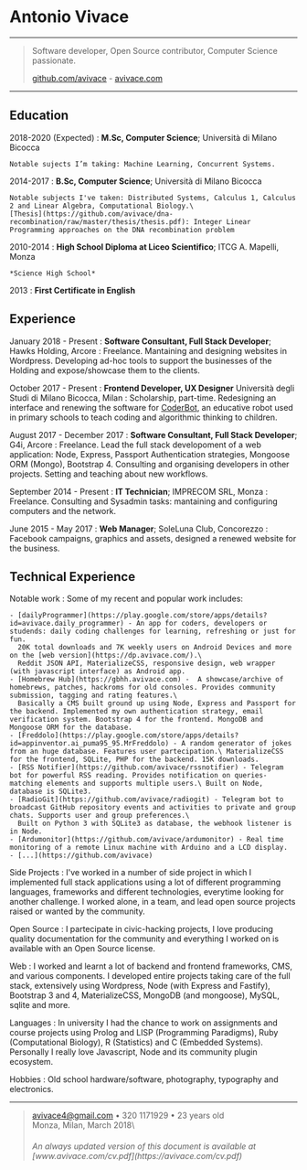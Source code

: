 Antonio Vivace
============

----

> Software developer, Open Source contributor, Computer Science passionate.
> 
> [github.com/avivace](https://github.com/avivace) - [avivace.com](https://avivace.com)

----

Education
---------

2018-2020 (Expected)
:   **M.Sc, Computer Science**; Università di Milano Bicocca

    Notable sujects I’m taking: Machine Learning, Concurrent Systems.


2014-2017
:   **B.Sc, Computer Science**; Università di Milano Bicocca

    Notable subjects I've taken: Distributed Systems, Calculus 1, Calculus 2 and Linear Algebra, Computational Biology.\
    [Thesis](https://github.com/avivace/dna-recombination/raw/master/thesis/thesis.pdf): Integer Linear Programming approaches on the DNA recombination problem

2010-2014
:   **High School Diploma at Liceo Scientifico**; ITCG A. Mapelli, Monza

    *Science High School*

2013
:   **First Certificate in English**

Experience
----------

January 2018 - Present
:   **Software Consultant, Full Stack Developer**; Hawks Holding, Arcore
:   Freelance. Mantaining and designing websites in Wordpress. Developing ad-hoc tools to support the businesses of the Holding and expose/showcase them to the clients.

October 2017 - Present
:   **Frontend Developer, UX Designer** Università degli Studi di Milano Bicocca, Milan
:   Scholarship, part-time. Redesigning an interface and renewing the software for [CoderBot](http://www.coderbot.org/), an educative robot used in primary schools to teach coding and algorithmic thinking to children.

August 2017 - December 2017
:   **Software Consultant, Full Stack Developer**; G4i, Arcore
:   Freelance. Lead the full stack developoment of a web application: Node, Express, Passport Authentication strategies, Mongoose ORM (Mongo), Bootstrap 4. Consulting and organising developers in other projects. Setting and teaching about new workflows.

September 2014 - Present
:   **IT Technician**; IMPRECOM SRL, Monza
:   Freelance. Consulting and Sysadmin tasks: mantaining and configuring computers and the network.

June 2015 - May 2017
:   **Web Manager**; SoleLuna Club, Concorezzo
:   Facebook campaigns, graphics and assets, designed a renewed website for the business.

Technical Experience
--------------------

Notable work
:   Some of my recent and popular work includes:

    - [dailyProgrammer](https://play.google.com/store/apps/details?id=avivace.daily_programmer) - An app for coders, developers or studends: daily coding challenges for learning, refreshing or just for fun.
      20K total downloads and 7K weekly users on Android Devices and more on the [web version](https://dp.avivace.com/).\
      Reddit JSON API, MaterializeCSS, responsive design, web wrapper (with javascript interface) as Android app.
    - [Homebrew Hub](https://gbhh.avivace.com) -  A showcase/archive of homebrews, patches, hackroms for old consoles. Provides community submission, tagging and rating features.\
      Basically a CMS built ground up using Node, Express and Passport for the backend. Implemented my own authentication strategy, email verification system. Bootstrap 4 for the frontend. MongoDB and Mongoose ORM for the database.
    - [Freddolo](https://play.google.com/store/apps/details?id=appinventor.ai_puma95_95.MrFreddolo) - A random generator of jokes from an huge database. Features user partecipation.\ MaterializeCSS for the frontend, SQLite, PHP for the backend. 15K downloads.
    - [RSS Notifier](https://github.com/avivace/rssnotifier) - Telegram bot for powerful RSS reading. Provides notification on queries-matching elements and supports multiple users.\ Built on Node, database is SQLite3.
    - [RadioGit](https://github.com/avivace/radiogit) - Telegram bot to broadcast GitHub repository events and activities to private and group chats. Supports user and group preferences.\
      Built on Python 3 with SQLite3 as database, the webhook listener is in Node.
    - [Ardumonitor](https://github.com/avivace/ardumonitor) - Real time monitoring of a remote Linux machine with Arduino and a LCD display.
    - [...](https://github.com/avivace)


Side Projects
:   I've worked in a number of side project in which I implemented full stack applications using a lot of different programming languages, frameworks and different technologies, everytime looking for another challenge. I worked alone, in a team, and lead open source projects raised or wanted by the community.

Open Source
:   I partecipate in civic-hacking projects, I love producing quality documentation for the community and everything I worked on is available with an Open Source license.

Web
:   I worked and learnt a lot of backend and frontend frameworks, CMS, and various components. I developed entire projects taking care of the full stack, extensively using Wordpress, Node (with Express and Fastify), Bootstrap 3 and 4, MaterializeCSS, MongoDB (and mongoose), MySQL, sqlite and more.

Languages
:   In university I had the chance to work on assignments and course projects using Prolog and LISP (Programming Paradigms), Ruby (Computational Biology), R (Statistics) and C (Embedded Systems). Personally I really love Javascript, Node and its community plugin ecosystem.

Hobbies
:   Old school hardware/software, photography, typography and electronics. 

----

> <avivace4@gmail.com> • 320 1171929 • 23 years old\
> Monza, Milan, March 2018\
> <h6>An always updated version of this document is available at [www.avivace.com/cv.pdf](https://avivace.com/cv.pdf)</h6>
